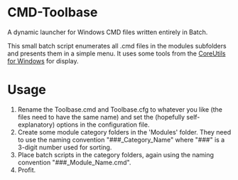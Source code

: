 # CMD-Toolbase
A dynamic launcher for Windows CMD files written entirely in Batch.

This small batch script enumerates all .cmd files in the modules subfolders and presents them in
a simple menu. It uses some tools from the <a href="http://gnuwin32.sourceforge.net/packages/coreutils.htm">CoreUtils for Windows</a>
for display.

# Usage
1. Rename the Toolbase.cmd and Toolbase.cfg to whatever you like (the files need to have the same name)
and set the (hopefully self-explanatory) options in the configuration file.
2. Create some module category folders in the 'Modules' folder. They need to use the naming convention "###_Category_Name" where
"###" is a 3-digit number used for sorting.
3. Place batch scripts in the category folders, again using the naming convention "###_Module_Name.cmd".
4. Profit.
